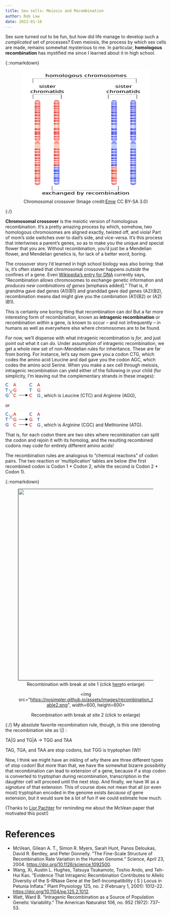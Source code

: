 ```yaml
---
title: Sex sells: Meiosis and Recombination
author: Rob Law
date: 2022-01-16
---
```


Sex sure turned out to be fun, but how did life manage to develop such a
*complicated* set of processes? Even meiosis, the process by which sex
cells are made, remains somewhat mysterious to me. In particular,
**homologous recombination** has mystified me since I learned about it
in high school.

{::nomarkdown}
<figure>
<center>
<img src="../assets/images/800px-HR_in_meiosis.svg.png", width=400, height=400>
<figcaption align="center"> Chromosomal crossover (Image credit:<a href="https://commons.wikimedia.org/w/index.php?curid=8025119">Emw</a> CC BY-SA 3.0)
</figcaption>
</center>
</figure>
{:/}

**Chromosomal crossover** is the meiotic version of homologous
recombination. It’s a pretty amazing process by which, somehow, two
homologous chromosomes are aligned exactly, twisted off, and viola! Part
of mom’s side switches over to dad’s side, and vice-versa. It’s this
process that intertwines a parent’s genes, so as to make you the unique
and special flower that you are. Without recombination, you’d just be a
Mendelian flower, and Mendelian genetics is, for lack of a better word,
boring.

The crossover story I’d learned in high school biology was also boring:
that is, it’s often stated that chromosomal crossover happens *outside*
the confines of a gene. Even [Wikipedia’s entry for
DNA](https://en.wikipedia.org/wiki/DNA) currently says, “Recombination
allows chromosomes to exchange genetic information and *produces new
combinations of genes* \[emphasis added\].” That is, if grandma gave dad
genes (A1)(B1) and granddad gave dad genes (A2)(B2), recombination means
dad might give you the combination (A1)(B2) or (A2)(B1).

This is certainly one boring thing that recombination can do! But a far
more interesting form of recombination, known as **intragenic
recombination** or recombination *within* a gene, is known to occur –
and not infrequently – in humans as well as everywhere else where
chromosomes are to be found.

For now, we’ll dispense with what intragenic recombination is *for*, and
just point out what it can *do*. Under assumption of intragenic
recombination, we get a whole new set of non-Mendelian rules for
inheritance. These are far from boring. For instance, let’s say mom gave
you a codon CTG, which codes the amino acid Leucine and dad gave you the
codon AGC, which codes the amino acid Serine. When you make a sex cell
through meiosis, intragenic recombination can yield either of the
following in your child (for simplicity, I’m leaving out the
complementary strands in these images):

![Crossing](../assets/images/crossover1.png) , which is Leucine (CTC)
and Arginine (AGG),

or

![Crossing 2](../assets/images/crossover2.png) , which is Arginine (CGC)
and Methionine (ATG).

That is, for each codon there are two sites where recombination can
split the codon and rejoin it with its homolog, and the resulting
recombined codons may code for entirely different amino acids!

The recombination rules are analogous to “chemical reactions” of codon
pairs. The two reaction or ‘multiplication’ tables are below (the first
recombined codon is Codon 1 \* Codon 2, while the second is Codon 2 \*
Codon 1).

{::nomarkdown}
<figure>
<center>
<a href src="https://nosimpler.github.io/assets/images/recombination_table1.png">
<img src="https://nosimpler.github.io/assets/images/recombination_table1.png", width=600, height=600>
</a>
<figcaption align="center"> Recombination with break at site 1 (click <a href src="https://nosimpler.github.io/assets/images/recombination_table2.png">here</a>to enlarge)
</figcaption>
</center>
</figure>
<figure>
<center>

<img src="https://nosimpler.github.io/assets/images/recombination_table2.png", width=600, height=600>
<figcaption align="center"> Recombination with break at site 2 (click to enlarge)
</figcaption>
</center>
</figure>
{:/}
My absolute favorite recombination rule, though, is this one (denoting
the recombination site as \|) :

TA\|G and TG\|A -&gt; TGG and TAA

TAG, TGA, and TAA are stop codons, but TGG is tryptophan (W)!

Now, I think we might have an inkling of *why* there are three different
types of stop codon! But more than that, we have the somewhat bizarre
possibility that recombination can lead to extension of a gene, because
if a stop codon is converted to tryptophan during recombination,
transcription in the daughter cell will proceed until the next stop. And
finally, we have W as a *signature* of that extension. This of course
does not mean that all (or even most) tryptophan encoded in the genome
exists *because of* gene extension, but it would sure be a lot of fun if
we could estimate how much.

(Thanks to [Lior Pachter](https://twitter.com/lpachter) for reminding me
about the McVean paper that motivated this post!)

# References

-   McVean, Gilean A. T., Simon R. Myers, Sarah Hunt, Panos Deloukas,
    David R. Bentley, and Peter Donnelly. “The Fine-Scale Structure of
    Recombination Rate Variation in the Human Genome.” Science, April
    23, 2004. <https://doi.org/10.1126/science.1092500>.
-   Wang, Xi, Austin L. Hughes, Tatsuya Tsukamoto, Toshio Ando, and
    Teh-Hui Kao. “Evidence That Intragenic Recombination Contributes to
    Allelic Diversity of the S-RNase Gene at the Self-Incompatibility (
    S ) Locus in Petunia Inflata.” Plant Physiology 125, no. 2 (February
    1, 2001): 1012–22. <https://doi.org/10.1104/pp.125.2.1012>.
-   Watt, Ward B. “Intragenic Recombination as a Source of Population
    Genetic Variability.” The American Naturalist 106, no. 952 (1972):
    737–53.
